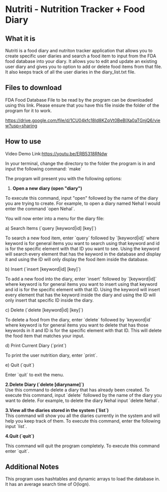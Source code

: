 <h1>Nutriti - Nutrition Tracker + Food Diary</h1>
<h2><a id="user-content-what-it-is" class="anchor" href="https://github.com/ngvora/Nutrition-CRUD-Database-Log-CS-201-#what-it-is" aria-hidden="true"></a>What it is</h2>
<p>Nutriti is a food diary and nutriton tracker application that allows you to create specific user diaries and search a food item to input from the FDA food database into your diary. It allows you to edit and update an existing user diary and gives you to option to add or delete food items from that file. It also keeps track of all the user diaries in the diary_list.txt file.</p>
<h2><a id="user-content-files-to-download" class="anchor" href="https://github.com/ngvora/Nutrition-CRUD-Database-Log-CS-201-#files-to-download" aria-hidden="true"></a>Files to download</h2>
<p>FDA Food Database File to be read by the program can be downloaded using this link. Please ensure that you have this file inside the folder of the program for it to work.</p>
<p><a href="https://drive.google.com/file/d/1CU04kfc18ld8KZqVt0BeBIXa0aTGnjQ6/view?usp=sharing" rel="nofollow">https://drive.google.com/file/d/1CU04kfc18ld8KZqVt0BeBIXa0aTGnjQ6/view?usp=sharing</a></p>
<h2><strong>How to use</strong></h2>
<p>Video Demo Link:<a href="https://youtu.be/ERB5318RNdw" rel="nofollow">https://youtu.be/ERB5318RNdw</a></p>
<p>In your terminal, change the directory to the folder the program is in and input the following command: `make`</p>
<p>The program will present you with the following options:</p>
<ol>
<li><strong>Open a new diary (open "diary")</strong></li>
</ol>
<p>To execute this command, input "open" followed by the name of the diary you are trying to create. For example, to open a diary named Nehal I would enter the command `open Nehal`.</p>
<p>You will now enter into a menu for the diary file:</p>
<p>a) Search Items (`query [keyword|id] [key]`)</p>
<p>To search a new food item, enter `query` followed by `[keyword|id]` where keyword is for general items you want to search using that keyword and id is for the specific element with that ID you want to see. Using the keyword will search every element that has the keyword in the database and display it and using the ID will only display the food item inside the database.</p>
<p>b) Insert (`insert [keyword|id] [key]`)</p>
<p>To add a new food into the diary, enter `insert` followed by `[keyword|id]` where keyword is for general items you want to insert using that keyword and id is for the specific element with that ID. Using the keyword will insert every element that has the keyword inside the diary and using the ID will only insert that specific ID inside the diary.</p>
<p>c) Delete (`delete [keyword|id] [key]`)</p>
<p>To delete a food from the diary, enter `delete` followed by `keyword|id` where keyword is for general items you want to delete that has those keywords in it and ID is for the specific element with that ID. This will delete the food item that matches your input. 
 <p> d) Print Current Diary (`print`)</p><p> To print the user nutrition diary, enter `print`. </p>
 <p> e) Quit (`quit`)</p> <p>Enter `quit` to exit the menu.</p>

 <p><b>2.Delete Diary (`delete [diaryname]`)</b> <br />Use this command to delete a diary that has already been created. To execute this command, input `delete` followed by the name of the diary you want to delete. For example, to delete the diary Nehal input `delete Nehal`.</p>

 <p><b>3.View all the diaries stored in the system (`list`)</b> <br />This command will show you all the diaries currently in the system and will help you keep track of them. To execute this command, enter the following input `list`.</p>
</ol>
<p><b>4.Quit (`quit`)</p> </b>
 <p>This command will quit the program completely. To execute this command enter `quit`.</p>
<h2>Additional Notes</h2>
<p>This program uses hashtables and dynamic arrays to load the database in. It has an average search time of O(logn).</p>

